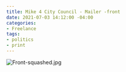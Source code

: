 ```yaml
---
title: Mike 4 City Council - Mailer -front
date: 2021-07-03 14:12:00 -04:00
categories:
- Freelance
tags:
- politics
- print
---
```


![Front-squashed.jpg](/uploads/Front-squashed.jpg)